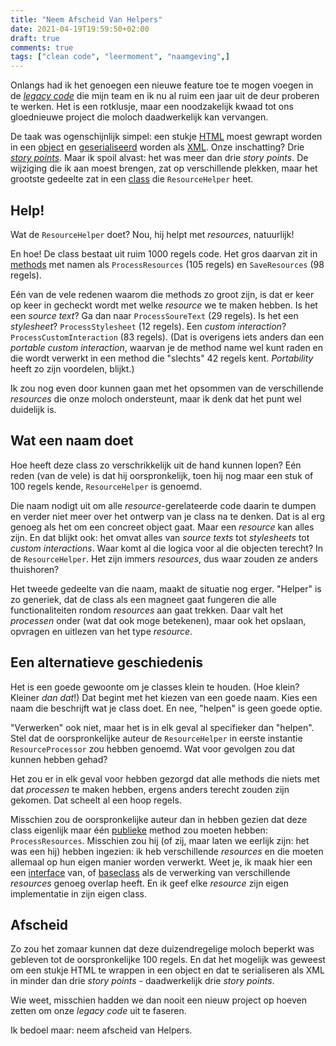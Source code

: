 ```yaml
---
title: "Neem Afscheid Van Helpers"
date: 2021-04-19T19:59:50+02:00
draft: true
comments: true
tags: ["clean code", "leermoment", "naamgeving",]
---
```


Onlangs had ik het genoegen een nieuwe feature toe te mogen voegen in de [*legacy code*](https://en.wikipedia.org/wiki/Legacy_code) die mijn team en ik nu al ruim een jaar uit de deur proberen te werken. Het is een rotklusje, maar een noodzakelijk kwaad tot ons gloednieuwe project die moloch daadwerkelijk kan vervangen. 


De taak was ogenschijnlijk simpel: een stukje [HTML](https://www.w3schools.com/html/) moest gewrapt worden in een [object](https://docs.microsoft.com/en-us/dotnet/csharp/programming-guide/classes-and-structs/objects) en [geserialiseerd](https://docs.microsoft.com/en-us/dotnet/csharp/programming-guide/concepts/serialization/) worden als [XML](https://www.w3schools.com/xml/). Onze inschatting? Drie [*story points*](https://www.scrum.org/resources/blog/why-do-we-use-story-points-estimating). Maar ik spoil alvast: het was meer dan drie *story points*. De wijziging die ik aan moest brengen, zat op verschillende plekken, maar het grootste gedeelte zat in een [class](https://docs.microsoft.com/en-us/dotnet/csharp/programming-guide/classes-and-structs/classes) die `ResourceHelper` heet.


## Help!


Wat de `ResourceHelper` doet? Nou, hij helpt met *resources*, natuurlijk! 


En hoe! De class bestaat uit ruim 1000 regels code. Het gros daarvan zit in [methods](https://docs.microsoft.com/en-us/dotnet/csharp/methods) met namen als `ProcessResources` (105 regels) en `SaveResources` (98 regels). 


Eén van de vele redenen waarom die methods zo groot zijn, is dat er keer op keer in gecheckt wordt met welke *resource* we te maken hebben. Is het een *source text*? Ga dan naar `ProcessSoureText` (29 regels). Is het een *stylesheet*? `ProcessStylesheet` (12 regels). Een *custom interaction*? `ProcessCustomInteraction` (83 regels). (Dat is overigens iets anders dan een *portable custom interaction*, waarvan je de method name wel kunt raden en die wordt verwerkt in een method die "slechts" 42 regels kent. *Portability* heeft zo zijn voordelen, blijkt.)


Ik zou nog even door kunnen gaan met het opsommen van de verschillende *resources* die onze moloch ondersteunt, maar ik denk dat het punt wel duidelijk is.


## Wat een naam doet


Hoe heeft deze class zo verschrikkelijk uit de hand kunnen lopen? Eén reden (van de vele) is dat hij oorspronkelijk, toen hij nog maar een stuk of 100 regels kende, `ResourceHelper` is genoemd. 


Die naam nodigt uit om alle *resource*-gerelateerde code daarin te dumpen en verder niet meer over het ontwerp van je class na te denken. Dat is al erg genoeg als het om een concreet object gaat. Maar een *resource* kan alles zijn. En dat blijkt ook: het omvat alles van *source texts* tot *stylesheets* tot *custom interactions*. Waar komt al die logica voor al die objecten terecht? In de `ResourceHelper`. Het zijn immers *resources*, dus waar zouden ze anders thuishoren?


Het tweede gedeelte van die naam, maakt de situatie nog erger. "Helper" is zo generiek, dat de class als een magneet gaat fungeren die alle functionaliteiten rondom *resources* aan gaat trekken. Daar valt het *processen* onder (wat dat ook moge betekenen), maar ook het opslaan, opvragen en uitlezen van het type *resource*. 


## Een alternatieve geschiedenis


Het is een goede gewoonte om je classes klein te houden. (Hoe klein? Kleiner *dan dat*!) Dat begint met het kiezen van een goede naam. Kies een naam die beschrijft wat je class doet. En nee, "helpen" is geen goede optie. 


"Verwerken" ook niet, maar het is in elk geval al specifieker dan "helpen". Stel dat de oorspronkelijke auteur de `ResourceHelper` in eerste instantie `ResourceProcessor` zou hebben genoemd. Wat voor gevolgen zou dat kunnen hebben gehad?


Het zou er in elk geval voor hebben gezorgd dat alle methods die niets met dat *processen* te maken hebben, ergens anders terecht zouden zijn gekomen. Dat scheelt al een hoop regels.


Misschien zou de oorspronkelijke auteur dan in hebben gezien dat deze class eigenlijk maar één [publieke](https://docs.microsoft.com/en-us/dotnet/csharp/language-reference/keywords/access-modifiers) method zou moeten hebben: `ProcessResources`. Misschien zou hij (of zij, maar laten we eerlijk zijn: het was een hij) hebben ingezien: ik heb verschillende *resources* en die moeten allemaal op hun eigen manier worden verwerkt. Weet je, ik maak hier een een [interface](https://docs.microsoft.com/en-us/dotnet/csharp/programming-guide/interfaces/) van, of [baseclass](https://docs.microsoft.com/en-us/dotnet/csharp/programming-guide/classes-and-structs/classes#class-inheritance) als de verwerking van verschillende *resources* genoeg overlap heeft. En ik geef elke *resource* zijn eigen implementatie in zijn eigen class.


## Afscheid


Zo zou het zomaar kunnen dat deze duizendregelige moloch beperkt was gebleven tot de oorspronkelijke 100 regels. En dat het mogelijk was geweest om een stukje HTML te wrappen in een object en dat te serialiseren als XML in minder dan drie *story points* - daadwerkelijk drie *story points*.


Wie weet, misschien hadden we dan nooit een nieuw project op hoeven zetten om onze *legacy code* uit te faseren. 


Ik bedoel maar: neem afscheid van Helpers.
